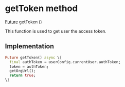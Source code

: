 


# getToken method








[Future](https://api.flutter.dev/flutter/dart-async/Future-class.html) getToken
()





<p>This function is used to get user the access token.</p>



## Implementation

```dart
Future getToken() async \{
  final authToken = userConfig.currentUser.authToken;
  token = authToken;
  getOrgUrl();
  return true;
\}
```







